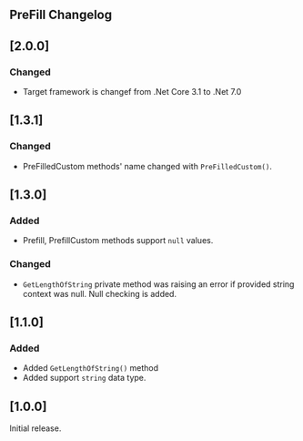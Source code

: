 ## PreFill Changelog

<!--
## [Unreleased]

### Added

### Changed

### Removed
-->

## [2.0.0]

### Changed
  * Target framework is changef from .Net Core 3.1 to .Net 7.0

## [1.3.1]

### Changed
  * PreFilledCustom methods' name changed with `PreFilledCustom()`.

## [1.3.0]

### Added
  * Prefill, PrefillCustom methods support `null` values.
### Changed
  * `GetLengthOfString` private method was raising an error if provided string context was null. Null checking is added.

## [1.1.0]

### Added
* Added `GetLengthOfString()` method
* Added support `string` data type.

## [1.0.0]
Initial release.